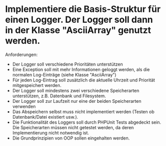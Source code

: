 # Implementiere die Basis-Struktur für einen Logger. Der Logger soll dann in der Klasse "AsciiArray" genutzt werden.

Anforderungen:
- Der Logger soll verschiedene Prioritäten unterstützen
- Eine Exception soll mit mehr Informationen geloggt werden, als die normalen Log-Einträge (siehe Klasse "AsciiArray")
- Für jeden Log-Eintrag soll zusätzlich die aktuelle Uhrzeit und Priorität mitgespeichert werden.
- Der Logger soll mindestens zwei verschiedene Speicherarten unterstützen, z.B. Datenbank und Filesystem.
- Der Logger soll zur Laufzeit nur eine der beiden Speicherarten verwenden
- Das Abspeichern selbst muss nicht implementiert werden (Testen ob Datenbank/Datei existiert usw.).
- Die Funktionalität des Loggers soll durch PHPUnit Tests abgedeckt sein. Die Speicherarten müssen nicht getestet
  werden, da deren Implementierung nicht notwendig ist.
- Die Grundprinzipien von OOP sollen eingehalten werden.
